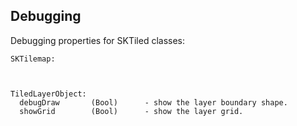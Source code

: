 ## Debugging

Debugging properties for SKTiled classes:


    SKTilemap:
      
      

    TiledLayerObject:
      debugDraw       (Bool)      - show the layer boundary shape.
      showGrid        (Bool)      - show the layer grid.  




